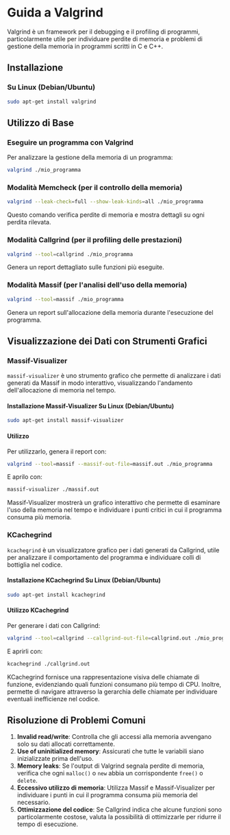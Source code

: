 # Guida a Valgrind

Valgrind è un framework per il debugging e il profiling di programmi, particolarmente utile per individuare perdite di memoria e problemi di gestione della memoria in programmi scritti in C e C++.

## Installazione

### Su Linux (Debian/Ubuntu)

```bash
sudo apt-get install valgrind
```

## Utilizzo di Base

### Eseguire un programma con Valgrind

Per analizzare la gestione della memoria di un programma:

```bash
valgrind ./mio_programma
```

### Modalità Memcheck (per il controllo della memoria)

```bash
valgrind --leak-check=full --show-leak-kinds=all ./mio_programma
```

Questo comando verifica perdite di memoria e mostra dettagli su ogni perdita rilevata.

### Modalità Callgrind (per il profiling delle prestazioni)

```bash
valgrind --tool=callgrind ./mio_programma
```

Genera un report dettagliato sulle funzioni più eseguite.

### Modalità Massif (per l'analisi dell'uso della memoria)

```bash
valgrind --tool=massif ./mio_programma
```

Genera un report sull'allocazione della memoria durante l'esecuzione del programma.

## Visualizzazione dei Dati con Strumenti Grafici

### Massif-Visualizer

`massif-visualizer` è uno strumento grafico che permette di analizzare i dati generati da Massif in modo interattivo, visualizzando l'andamento dell'allocazione di memoria nel tempo.

#### Installazione Massif-Visualizer Su Linux (Debian/Ubuntu)

```bash
sudo apt-get install massif-visualizer
```

#### Utilizzo

Per utilizzarlo, genera il report con:

```bash
valgrind --tool=massif --massif-out-file=massif.out ./mio_programma
```

E aprilo con:

```bash
massif-visualizer ./massif.out
```

Massif-Visualizer mostrerà un grafico interattivo che permette di esaminare l'uso della memoria nel tempo e individuare i punti critici in cui il programma consuma più memoria.

### KCachegrind

`kcachegrind` è un visualizzatore grafico per i dati generati da Callgrind, utile per analizzare il comportamento del programma e individuare colli di bottiglia nel codice.

#### Installazione KCachegrind Su Linux (Debian/Ubuntu)

```bash
sudo apt-get install kcachegrind
```

#### Utilizzo KCachegrind

Per generare i dati con Callgrind:

```bash
valgrind --tool=callgrind --callgrind-out-file=callgrind.out ./mio_programma
```

E aprirli con:

```bash
kcachegrind ./callgrind.out
```

KCachegrind fornisce una rappresentazione visiva delle chiamate di funzione, evidenziando quali funzioni consumano più tempo di CPU. Inoltre, permette di navigare attraverso la gerarchia delle chiamate per individuare eventuali inefficienze nel codice.

## Risoluzione di Problemi Comuni

1. **Invalid read/write**: Controlla che gli accessi alla memoria avvengano solo su dati allocati correttamente.
2. **Use of uninitialized memory**: Assicurati che tutte le variabili siano inizializzate prima dell'uso.
3. **Memory leaks**: Se l'output di Valgrind segnala perdite di memoria, verifica che ogni `malloc()` o `new` abbia un corrispondente `free()` o `delete`.
4. **Eccessivo utilizzo di memoria**: Utilizza Massif e Massif-Visualizer per individuare i punti in cui il programma consuma più memoria del necessario.
5. **Ottimizzazione del codice**: Se Callgrind indica che alcune funzioni sono particolarmente costose, valuta la possibilità di ottimizzarle per ridurre il tempo di esecuzione.
